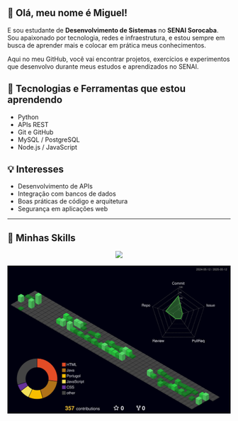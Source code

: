 ## 💜 Olá, meu nome é Miguel!

E sou estudante de **Desenvolvimento de Sistemas** no **SENAI Sorocaba**.  
Sou apaixonado por tecnologia, redes e infraestrutura, e estou sempre em busca de aprender mais e colocar em prática meus conhecimentos.

Aqui no meu GitHub, você vai encontrar projetos, exercícios e experimentos que desenvolvo durante meus estudos e aprendizados no SENAI.


## 🚀 Tecnologias e Ferramentas que estou aprendendo

- Python
- APIs REST
- Git e GitHub
- MySQL / PostgreSQL
- Node.js / JavaScript

## 💡 Interesses

- Desenvolvimento de APIs
- Integração com bancos de dados
- Boas práticas de código e arquitetura
- Segurança em aplicações web

---

## 🚀 Minhas Skills
  <div align="center" >
<a href="https://skillicons.dev"   >
  <img src="https://skillicons.dev/icons?i=git,vscode,javascript,css,html,nodejs,figma,github,linux,postman,vite,discord,linkedin,instagram" />
</a>
  <br />

  </div>

![](./profile-3d-contrib/profile-night-green.svg)
